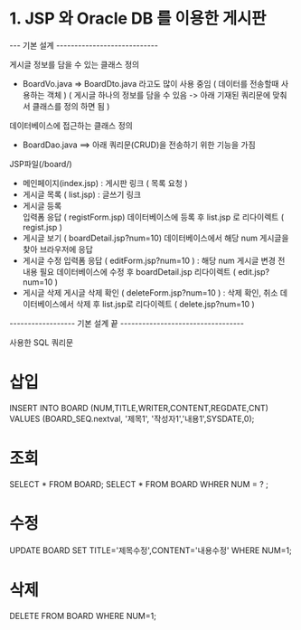 # 1. JSP 와 Oracle DB 를 이용한 게시판


--- 기본 설계 ----------------------------

게시글 정보를 담을 수 있는 클래스 정의
 - BoardVo.java  => BoardDto.java 라고도 많이 사용 중임 ( 데이터를 전송할때 사용하는 객체 )
( 게시글 하나의 정보를 담을 수 있음 -> 아래 기재된 쿼리문에 맞춰서 클래스를 정의 하면 됨 )

데이터베이스에 접근하는 클래스 정의
- BoardDao.java ==> 아래 쿼리문(CRUD)을 전송하기 위한 기능을 가짐

JSP파일(/board/)
- 메인페이지(index.jsp) :  게시판 링크 ( 목록 요청 )
- 게시글 목록 ( list.jsp) : 글쓰기 링크
- 게시글 등록  
	입력폼 응답 ( registForm.jsp)
	데이터베이스에 등록 후 list.jsp 로 리다이렉트 ( regist.jsp ) 
- 게시글 보기 ( boardDetail.jsp?num=10)
	데이터베이스에서 해당 num 게시글을 찾아 브라우저에 응답
- 게시글 수정
	입력폼 응답 ( editForm.jsp?num=10 ) : 해당 num 게시글 변경 전 내용 필요
	데이터베이스에 수정 후 boardDetail.jsp 리다이렉트 ( edit.jsp?num=10 ) 
- 게시글 삭제
	게시글 삭제 확인 ( deleteForm.jsp?num=10 ) : 삭제 확인, 취소
	데이터베이스에서 삭제 후 list.jsp로 리다이렉트 ( delete.jsp?num=10 )

------------------ 기본 설계 끝 ----------------------------------


사용한 SQL 쿼리문

# 삽입
INSERT INTO BOARD (NUM,TITLE,WRITER,CONTENT,REGDATE,CNT)
VALUES (BOARD_SEQ.nextval, '제목1', '작성자1','내용1',SYSDATE,0);

# 조회
SELECT * FROM BOARD;
SELECT * FROM BOARD WHRER NUM =  ? ;

# 수정
UPDATE BOARD SET TITLE='제목수정',CONTENT='내용수정' WHERE NUM=1;

# 삭제
DELETE FROM BOARD WHERE NUM=1;
